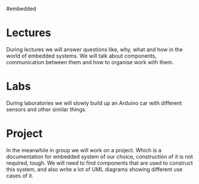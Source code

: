 #embedded 

# Lectures
During lectures we will answer questions like, why, what and how in the world of embedded systems. We will talk about components, communication between them and how to organise work with them.

# Labs
During laboratories we will slowly build up an Arduino car with different sensors and other similar things.

# Project
In the meanwhile in group we will work on a project. Which is a documentation for embedded system of our choice, construction of it is not required, tough. We will need to find components that are used to construct this system, and also write a lot of UML diagrams showing different use cases of it.